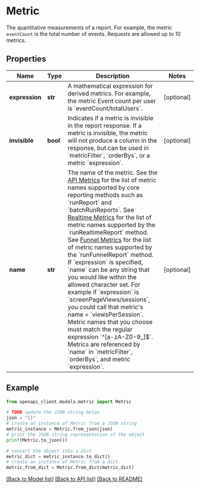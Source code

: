 # Metric

The quantitative measurements of a report. For example, the metric `eventCount` is the total number of events. Requests are allowed up to 10 metrics.

## Properties

Name | Type | Description | Notes
------------ | ------------- | ------------- | -------------
**expression** | **str** | A mathematical expression for derived metrics. For example, the metric Event count per user is &#x60;eventCount/totalUsers&#x60;. | [optional] 
**invisible** | **bool** | Indicates if a metric is invisible in the report response. If a metric is invisible, the metric will not produce a column in the response, but can be used in &#x60;metricFilter&#x60;, &#x60;orderBys&#x60;, or a metric &#x60;expression&#x60;. | [optional] 
**name** | **str** | The name of the metric. See the [API Metrics](https://developers.google.com/analytics/devguides/reporting/data/v1/api-schema#metrics) for the list of metric names supported by core reporting methods such as &#x60;runReport&#x60; and &#x60;batchRunReports&#x60;. See [Realtime Metrics](https://developers.google.com/analytics/devguides/reporting/data/v1/realtime-api-schema#metrics) for the list of metric names supported by the &#x60;runRealtimeReport&#x60; method. See [Funnel Metrics](https://developers.google.com/analytics/devguides/reporting/data/v1/exploration-api-schema#metrics) for the list of metric names supported by the &#x60;runFunnelReport&#x60; method. If &#x60;expression&#x60; is specified, &#x60;name&#x60; can be any string that you would like within the allowed character set. For example if &#x60;expression&#x60; is &#x60;screenPageViews/sessions&#x60;, you could call that metric&#39;s name &#x3D; &#x60;viewsPerSession&#x60;. Metric names that you choose must match the regular expression &#x60;^[a-zA-Z0-9_]$&#x60;. Metrics are referenced by &#x60;name&#x60; in &#x60;metricFilter&#x60;, &#x60;orderBys&#x60;, and metric &#x60;expression&#x60;. | [optional] 

## Example

```python
from openapi_client.models.metric import Metric

# TODO update the JSON string below
json = "{}"
# create an instance of Metric from a JSON string
metric_instance = Metric.from_json(json)
# print the JSON string representation of the object
print(Metric.to_json())

# convert the object into a dict
metric_dict = metric_instance.to_dict()
# create an instance of Metric from a dict
metric_from_dict = Metric.from_dict(metric_dict)
```
[[Back to Model list]](../README.md#documentation-for-models) [[Back to API list]](../README.md#documentation-for-api-endpoints) [[Back to README]](../README.md)



